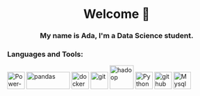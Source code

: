<h1 align="center">Welcome 👋</h1>
<h3 align="center"> My name is Ada, I'm a Data Science student.</h3>



### Languages and Tools:
<a href="https://powerbi.microsoft.com"><img src="https://i.ibb.co/HF04J5w/power-bi.png" alt="Power-bi" width="40" height="40"></a>
<a href="https://pandas.pydata.org"><img src="https://i.ibb.co/VMLxsSr/pandas.png" alt="pandas" width="100" height="40"></a>
<a href="https://www.docker.com"><img src="https://i.ibb.co/PWmjkzX/docker.png" alt="docker" width="40" height="40"></a>
<a href="https://git-scm.com"><img src="https://i.ibb.co/xfxgfZ0/git.png" alt="git" width="40" height="40"></a>
<a href="https://hadoop.apache.org"><img src="https://i.ibb.co/zXh0SZX/hadoop.png" alt="hadoop" width="55" height="55"></a>
<a href="https://www.python.org"><img src="https://i.ibb.co/28qmHj4/python.png" alt="Python" width="40" height="40"></a> 
<a href="https://github.com"><img src="https://i.ibb.co/n1FvNdz/github.png" alt="github" width="40" height="40"></a>
<a href="https://www.mysql.com"><img src="https://i.ibb.co/JKGQ1mf/mysql.png" alt="Mysql" width="40" height="40"></a>






<!--
**Adapa22/Adapa22** is a ✨ _special_ ✨ repository because its `README.md` (this file) appears on your GitHub profile.

Here are some ideas to get you started:

- 🔭 I’m currently working on ...
- 🌱 I’m currently learning ...
- 👯 I’m looking to collaborate on ...
- 🤔 I’m looking for help with ...
- 💬 Ask me about ...
- 📫 How to reach me: ...
- 😄 Pronouns: ...
- ⚡ Fun fact: ...
-->



